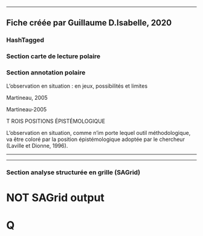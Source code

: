 
----
Fiche créée par Guillaume D.Isabelle, 2020 
---- 

### HashTagged 


### Section carte de lecture polaire
### Section annotation polaire
L’observation en situation : en jeux, possibilités et limites



Martineau, 2005

Martineau-2005



T ROIS POSITIONS ÉPISTÉMOLOGIQUE



L’observation en situation, comme n’im porte lequel outil méthodologique, va être coloré par la position épistémologique adoptée par le chercheur (Laville et Dionne, 1996).






----

----



### Section analyse structurée en grille (SAGrid)


# NOT SAGrid output

# Q

